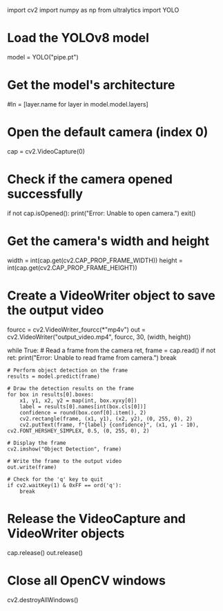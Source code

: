 import cv2
import numpy as np
from ultralytics import YOLO

# Load the YOLOv8 model
model = YOLO("pipe.pt")

# Get the model's architecture
#ln = [layer.name for layer in model.model.layers]

# Open the default camera (index 0)
cap = cv2.VideoCapture(0)

# Check if the camera opened successfully
if not cap.isOpened():
    print("Error: Unable to open camera.")
    exit()

# Get the camera's width and height
width = int(cap.get(cv2.CAP_PROP_FRAME_WIDTH))
height = int(cap.get(cv2.CAP_PROP_FRAME_HEIGHT))

# Create a VideoWriter object to save the output video
fourcc = cv2.VideoWriter_fourcc(*"mp4v")
out = cv2.VideoWriter("output_video.mp4", fourcc, 30, (width, height))

while True:
    # Read a frame from the camera
    ret, frame = cap.read()
    if not ret:
        print("Error: Unable to read frame from camera.")
        break

    # Perform object detection on the frame
    results = model.predict(frame)

    # Draw the detection results on the frame
    for box in results[0].boxes:
        x1, y1, x2, y2 = map(int, box.xyxy[0])
        label = results[0].names[int(box.cls[0])]
        confidence = round(box.conf[0].item(), 2)
        cv2.rectangle(frame, (x1, y1), (x2, y2), (0, 255, 0), 2)
        cv2.putText(frame, f"{label} {confidence}", (x1, y1 - 10), cv2.FONT_HERSHEY_SIMPLEX, 0.5, (0, 255, 0), 2)

    # Display the frame
    cv2.imshow("Object Detection", frame)

    # Write the frame to the output video
    out.write(frame)

    # Check for the 'q' key to quit
    if cv2.waitKey(1) & 0xFF == ord('q'):
        break

# Release the VideoCapture and VideoWriter objects
cap.release()
out.release()

# Close all OpenCV windows
cv2.destroyAllWindows()
